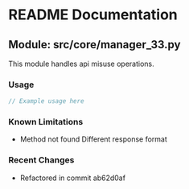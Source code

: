 # README Documentation

## Module: src/core/manager_33.py

This module handles api misuse operations.

### Usage

```java
// Example usage here
```

### Known Limitations

- Method not found Different response format

### Recent Changes

- Refactored in commit ab62d0af
